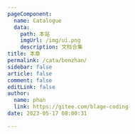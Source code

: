 ```yaml
---
pageComponent: 
  name: Catalogue
  data: 
    path: 本站
    imgUrl: /img/ui.png
    description: 文档合集
title: 本章
permalink: /cata/benzhan/
sidebar: false
article: false
comment: false
editLink: false
author: 
  name: phan
  link: https://gitee.com/blage-coding
date: 2023-05-17 08:00:31

---
```

